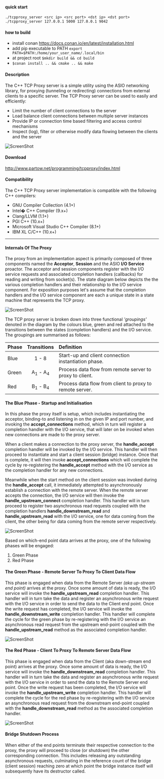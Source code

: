 #### quick start
```
./tcpproxy_server <src ip> <src port> <dst ip> <dst port>
./tcpproxy_server 127.0.0.1 5000 127.0.0.1 9042
```

#### how to build 
- install conan https://docs.conan.io/en/latest/installation.html
- add pip executable to PATH `export PATH=$PATH:/home/your_user_name/.local/bin`
- at project root `$mkdir build && cd build`
- `$conan install .. && cmake .. && make`

#### Description
The C++ TCP Proxy server is a simple utility using the ASIO networking library,
for proxying (tunneling or redirecting) connections from external clients to a
specific server. The TCP Proxy server can be used to easily and efficiently:

+ Limit the number of client connections to the server
+ Load balance client connections between multiple server instances
+ Provide IP or connection time based filtering and access control mechanisms
+ Inspect (log), filter or otherwise modify data flowing between the clients and the server


![ScreenShot](http://www.partow.net/images/tcpproxy_server_diagram.png?raw=true "TCP Proxy Server Diagram - Copyright Arash Partow")


#### Download
http://www.partow.net/programming/tcpproxy/index.html


#### Compatibility
The C++ TCP Proxy server implementation is compatible with the following C++
compilers:

* GNU Compiler Collection (4.1+)
* Intel� C++ Compiler (9.x+)
* Clang/LLVM (1.1+)
* PGI C++ (10.x+)
* Microsoft Visual Studio C++ Compiler (8.1+)
* IBM XL C/C++ (10.x+)


----


#### Internals Of The Proxy
The proxy from an implementation aspect is primarily composed of three
components named the **Acceptor**, **Session** and the ASIO **I/O Service**
proactor. The acceptor and session components register with the I/O service
requests and associated completion handlers (callbacks) for reading and writing
from socket(s). The state diagram below depicts the the various completion
handlers and their relationship to the I/O service component. For exposition
purposes let's assume that the completion handlers and the I/O service component
are each a unique state in a state machine that represents the TCP proxy.


![ScreenShot](http://www.partow.net/images/tcpproxy_state_diagram.png?raw=true "TCP Proxy State Diagram - Copyright Arash Partow")


The TCP proxy server is broken down into three functional *'groupings'*
denoted in the diagram by the colours blue, green and red attached to
the transitions between the states (completion handlers) and the I/O service.
The groupings are summarised as follows:

|  Phase  |  Transitions                         |  Definition                                              |
| :-------| :----------------------------------: | :------------------------------------------------------- |
| Blue    | 1 - 8                                | Start-up and client connection instantiation phase.      |
| Green   | A<sub>1</sub> - A<sub>4</sub>        | Process data flow from remote server to proxy to client. |
| Red     | B<sub>1</sub> - B<sub>4</sub>        | Process data flow from client to proxy to remote server. |


#### The Blue Phase - Startup and Initialisation
In this phase the proxy itself is setup, which includes instantiating the
acceptor, binding-to and listening in on the given IP and port number, and
invoking the **accept_connections** method, which in turn will register a
completion handler with the I/O service, that will later on be invoked when
new connections are made to the proxy server.

When a client makes a connection to the proxy server, the **handle_accept**
completion handler will be invoked by the I/O service. This handler will then
proceed to instantiate and start a client session (bridge) instance. Once that
is complete, it will then invoke **accept_connections** which will complete
the cycle by re-registering the **handle_accept** method with the I/O service
as the completion handler for any new connections.

Meanwhile when the start method on the client session was invoked during the
**handle_accept** call, it immediately attempted to asynchronously establish
a connection with the remote server. When the remote server accepts the
connection, the I/O service will then invoke the **handle_upstream_connect**
completion handler. This handler will in turn proceed to register two
asynchronous read requests coupled with the completion handlers
**handle_downstream_read** and **handle_upstream_read** with the I/O service,
one for data coming from the client, the other being for data coming from
the remote server respectively.


![ScreenShot](http://www.partow.net/images/tcpproxy_state_bluephase_diagram.png?raw=true "TCP Proxy Blue Phase Diagram - Copyright Arash Partow")


Based on which-end point data arrives at the proxy, one of the following
phases will be engaged:

1. Green Phase
2. Red Phase


#### The Green Phase - Remote Server To Proxy To Client Data Flow
This phase is engaged when data from the Remote Server *(aka up-stream end point)*
arrives at the proxy. Once some amount of data is ready, the I/O service will
invoke the **handle_upstream_read** completion handler. This handler will in turn
take the data and register an asynchronous write request with the I/O service in
order to send the data to the Client end point. Once the write request has
completed, the I/O service will invoke the **handle_downstream_write** completion
handler. This handler will complete the cycle for the green phase by re-registering
with the I/O service an asynchronous read request from the upstream end-point coupled
with the **handle_upstream_read** method as the associated completion handler.


![ScreenShot](http://www.partow.net/images/tcpproxy_state_greenphase_diagram.png?raw=true "TCP Proxy Green Phase Diagram - Copyright Arash Partow")


#### The Red Phase - Client To Proxy To Remote Server Data Flow
This phase is engaged when data from the Client (aka down-stream end point)
arrives at the proxy. Once some amount of data is ready, the I/O service will
invoke the **handle_downstream_read** completion handler. This handler will
in turn take the data and register an asynchronous write request with the I/O
service in order to send the data to the Remote Server end point. Once the
write request has been completed, the I/O service will invoke the **handle_upstream_write**
completion handler. This handler will complete the cycle for the red phase by
re-registering with the I/O service an asynchronous read request from the
downstream end-point coupled with the **handle_downstream_read** method as the
associated completion handler.


![ScreenShot](http://www.partow.net/images/tcpproxy_state_redphase_diagram.png?raw=true "TCP Proxy Red Phase Diagram - Copyright Arash Partow")


#### Bridge Shutdown Process
When either of the end points terminate their respective connection to the
proxy, the proxy will proceed to close (or shutdown) the other corresponding
connection. This includes releasing any outstanding asynchronous requests,
culminating in the reference count of the bridge (client session) reaching zero
at which point the bridge instance itself will subsequently have its destructor
called.
